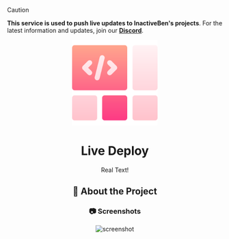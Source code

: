 > [!CAUTION]
> **This service is used to push live updates to InactiveBen's projects**. For the latest information and updates, join our [**Discord**](https://discord.gg/).
> <div>

<div align="center">

  <img src="assets/logo.png" alt="logo" width="200" height="auto" />
  <h1>Live Deploy</h1>
  
  <p>
    Real Text! 
  </p>

<!-- About the Project -->
## :star2: About the Project


<!-- Screenshots -->
### :camera: Screenshots

<div align="center"> 
  <img src="https://placehold.co/600x400?text=Coming+Soon" alt="screenshot" />
</div>

